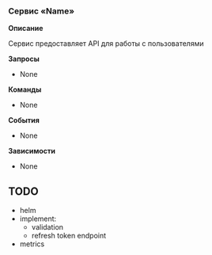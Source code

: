 ### Сервис «Name»

**Описание**

Сервис предоставляет API для работы с пользователями

**Запросы**

- None

**Команды**

- None

**События**

- None

**Зависимости**

- None

## TODO

- helm
- implement:
  - validation
  - refresh token endpoint
- metrics